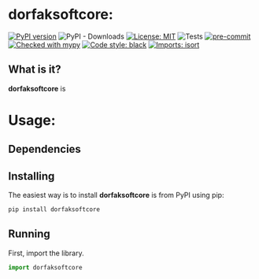 # dorfaksoftcore:
[![PyPI version](https://badge.fury.io/py/dorfaksoftcore.svg)](https://badge.fury.io/py/dorfaksoftcore)
![PyPI - Downloads](https://img.shields.io/pypi/dm/dorfaksoftcore)
[![License: MIT](https://img.shields.io/badge/License-MIT-yellow.svg)](https://opensource.org/licenses/MIT)
![Tests](/dorfaksoftcore/actions/workflows/tests.yml/badge.svg)
[![pre-commit](https://img.shields.io/badge/pre--commit-enabled-brightgreen?logo=pre-commit&logoColor=white)](https://github.com/pre-commit/pre-commit)
[![Checked with mypy](http://www.mypy-lang.org/static/mypy_badge.svg)](http://mypy-lang.org/)
[![Code style: black](https://img.shields.io/badge/code%20style-black-000000.svg)](https://github.com/psf/black)
[![Imports: isort](https://img.shields.io/badge/%20imports-isort-%231674b1?style=flat&labelColor=ef8336)](https://pycqa.github.io/isort/)

## What is it?

**dorfaksoftcore** is

# Usage:

## Dependencies

## Installing

The easiest way is to install **dorfaksoftcore** is from PyPI using pip:

```sh
pip install dorfaksoftcore
```

## Running

First, import the library.

```python
import dorfaksoftcore
```

